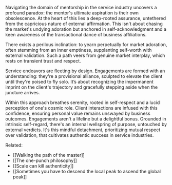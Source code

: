 Navigating the domain of mentorship in the service industry uncovers a profound paradox: the mentor's ultimate aspiration is their own obsolescence. At the heart of this lies a deep-rooted assurance, untethered from the capricious nature of external affirmation. This isn't about chasing the market's undying adoration but anchored in self-acknowledgment and a keen awareness of the transactional dance of business affiliations.

There exists a perilous inclination: to yearn perpetually for market adoration, often stemming from an inner emptiness, supplanting self-worth with external validation. Such a path veers from genuine market interplay, which rests on transient trust and respect.

Service endeavors are fleeting by design. Engagements are formed with an understanding: they're a provisional alliance, sculpted to elevate the client until they're poised to fly solo. It’s about recognizing the impermanent imprint on the client's trajectory and gracefully stepping aside when the juncture arrives.

Within this approach breathes serenity, rooted in self-respect and a lucid perception of one's cosmic role. Client interactions are infused with this confidence, ensuring personal value remains unswayed by business outcomes. Engagements aren't a lifeline but a delightful bonus. Grounded in intrinsic self-regard, there's an internal wellspring of purpose, untouched by external verdicts. It's this mindful detachment, prioritizing mutual respect over validation, that cultivates authentic success in service industries.

Related:
- [[Walking the path of the master]]
- [[The one-punch philosophy]]
- [[Scale can kill authenticity]]
- [[Sometimes you have to descend the local peak to ascend the global peak]]